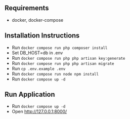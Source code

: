 
## Requirements
- docker, docker-compose



## Installation Instructions

- Run `docker compose run php composer install`
- Set DB_HOST=db in .env
- Run `docker compose run php php artisan key:generate`
- Run `docker compose run php php artisan migrate`
- Run `cp .env.example .env`
- Run `docker compose run node npm install`
- Run `docker compose up -d`


## Run Application
- Run `docker compose up -d`
- Open http://127.0.0.1:8000/
